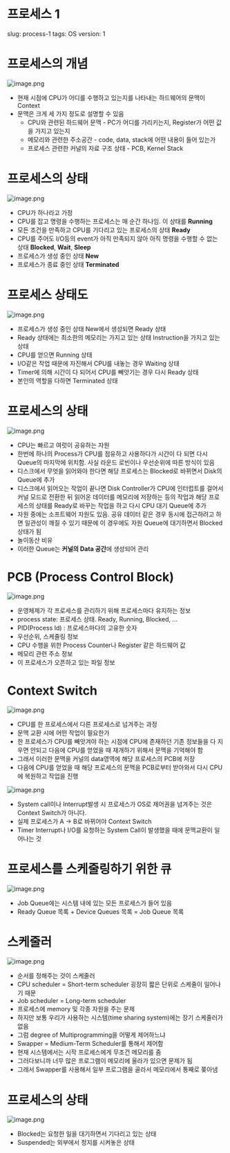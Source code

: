 # 프로세스 1

slug: process-1
tags: OS
version: 1

# 프로세스의 개념

![image.png](./img/4-1.png)

- 현재 시점에 CPU가 어디를 수행하고 있는지를 나타내는 하드웨어의 문맥이 Context
- 문맥은 크게 세 가지 정도로 설명할 수 있음
    - CPU와 관련된 하드웨어 문맥 - PC가 어디를 가리키는지, Register가 어떤 값을 가지고 있는지
    - 메모리와 관련한 주소공간 - code, data, stack에 어떤 내용이 들어 있는가
    - 프로세스 관련한 커널의 자료 구조 상태 - PCB, Kernel Stack

# 프로세스의 상태

![image.png](./img/4-2.png)

- CPU가 하나라고 가정
- CPU를 잡고 명령을 수행하는 프로세스는 매 순간 하나임. 이 상태를 **Running**
- 모든 조건을 만족하고 CPU를 기다리고 있는 프로세스의 상태 **Ready**
- CPU를 주어도 I/O등의 event가 아직 만족되지 않아 아직 명령을 수행할 수 없는 상태 **Blocked**, **Wait**, **Sleep**
- 프로세스가 생성 중인 상태 **New**
- 프로세스가 종료 중인 상태 **Terminated**

# 프로세스 상태도

![image.png](./img/4-3.png)

- 프로세스가 생성 중인 상태 New에서 생성되면 Ready 상태
- Ready 상태에는 최소한의 메모리는 가지고 있는 상태 Instruction을 가지고 있는 상태
- CPU를 얻으면 Running 상태
- I/O같은 작업 때문에 자진해서 CPU를 내놓는 경우 Waiting 상태
- Timer에 의해 시간이 다 되어서 CPU를 빼앗기는 경우 다시 Ready 상태
- 본인의 역할을 다하면 Terminated 상태

# 프로세스의 상태

![image.png](./img/4-4.png)

- CPU는 빠르고 여럿이 공유하는 자원
- 한번에 하나의 Process가 CPU를 점유하고 사용하다가 시간이 다 되면 다시 Queue의 마지막에 위치함. 사실 라운드 로빈이나 우선순위에 따른 방식이 있음
- 디스크에서 무엇을 읽어와야 한다면 해당 프로세스는 Blocked로 바뀌면서 Disk의 Queue에 추가
- 디스크에서 읽어오는 작업이 끝나면 Disk Controller가 CPU에 인터럽트를 걸어서 커널 모드로 전환한 뒤 읽어온 데이터를 메모리에 저장하는 등의 작업과 해당 프로세스의 상태를 Ready로 바꾸는 작업을 하고 다시 CPU 대기 Queue에 추가
- 자원 중에는 소프트웨어 자원도 있음. 공유 데이터 같은 경우 동시에 접근하려고 하면 일관성이 깨질 수 있기 때문에 이 경우에도 자원 Queue에 대기하면서 Blocked 상태가 됨
- 놀이동산 비유
- 이러한 Queue는 **커널의 Data 공간**에 생성되어 관리

# PCB (Process Control Block)

![image.png](./img/4-5.png)

- 운영체제가 각 프로세스를 관리하기 위해 프로세스마다 유지하는 정보
- process state: 프로세스 상태. Ready, Running, Blocked, …
- PID(Process Id) : 프로세스마다의 고유한 숫자
- 우선순위, 스케줄링 정보
- CPU 수행을 위한 Process Counter나 Register 같은 하드웨어 값
- 메모리 관련 주소 정보
- 이 프로세스가 오픈하고 있는 파일 정보

# Context Switch

![image.png](./img/4-6.png)

- CPU를 한 프로세스에서 다른 프로세스로 넘겨주는 과정
- 문맥 교환 시에 어떤 작업이 필요한가
- 한 프로세스가 CPU를 빼앗겨야 하는 시점에 CPU에 존재하던 기존 정보들을 다 지우면 안되고 다음에 CPU를 얻었을 때 재개하기 위해서 문맥을 기억해야 함
- 그래서 이러한 문맥을 커널의 data영역에 해당 프로세스의 PCB에 저장
- 다음에 CPU를 얻었을 때 해당 프로세스의 문맥을 PCB로부터 받아와서 다시 CPU에 복원하고 작업을 진행

![image.png](./img/4-7.png)

- System call이나 Interrupt발생 시 프로세스가 OS로 제어권을 넘겨주는 것은 Context Switch가 아니다.
- 실제 프로세스가 A → B로 바뀌어야 Context Switch
- Timer Interrupt나 I/O를 요청하는 System Call이 발생했을 때에 문맥교환이 일어나는 것

# 프로세스를 스케줄링하기 위한 큐

![image.png](./img/4-8.png)

- Job Queue에는 시스템 내에 있는 모든 프로세스가 들어 있음
- Ready Queue 목록 + Device Queues 목록 = Job Queue 목록

# 스케줄러

![image.png](./img/4-9.png)

- 순서를 정해주는 것이 스케줄러
- CPU scheduler = Short-term scheduler 굉장히 짧은 단위로 스케줄이 일어나기 때문
- Job scheduler = Long-term scheduler
- 프로세스에 memory 및 각종 자원을 주는 문제
- 하지만 보통 우리가 사용하는 시스템(time sharing system)에는 장기 스케줄러가 없음
- 그럼 degree of Multiprogramming을 어떻게 제어하느냐
- Swapper = Medium-Term Scheduler를 통해서 제어함
- 현재 시스템에서는 시작 프로세스에게 무조건 메모리를 줌
- 그러다보니까 너무 많은 프로그램이 메모리에 올라가 있으면 문제가 됨
- 그래서 Swapper를 사용해서 일부 프로그램을 골라서 메모리에서 통째로 쫒아냄

# 프로세스의 상태

![image.png](./img/4-10.png)

- Blocked는 요청한 일을 대기하면서 기다리고 있는 상태
- Suspended는 외부에서 정지를 시켜놓은 상태